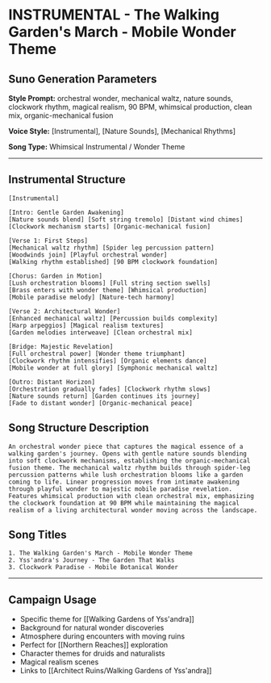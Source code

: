 # INSTRUMENTAL - The Walking Garden's March - Mobile Wonder Theme

## Suno Generation Parameters

**Style Prompt:** orchestral wonder, mechanical waltz, nature sounds, clockwork rhythm, magical realism, 90 BPM, whimsical production, clean mix, organic-mechanical fusion

**Voice Style:** [Instrumental], [Nature Sounds], [Mechanical Rhythms]

**Song Type:** Whimsical Instrumental / Wonder Theme

---

## Instrumental Structure

```suno-structure
[Instrumental]

[Intro: Gentle Garden Awakening]
[Nature sounds blend] [Soft string tremolo] [Distant wind chimes]
[Clockwork mechanism starts] [Organic-mechanical fusion]

[Verse 1: First Steps]
[Mechanical waltz rhythm] [Spider leg percussion pattern]
[Woodwinds join] [Playful orchestral wonder]
[Walking rhythm established] [90 BPM clockwork foundation]

[Chorus: Garden in Motion]
[Lush orchestration blooms] [Full string section swells]
[Brass enters with wonder theme] [Whimsical production]
[Mobile paradise melody] [Nature-tech harmony]

[Verse 2: Architectural Wonder] 
[Enhanced mechanical waltz] [Percussion builds complexity]
[Harp arpeggios] [Magical realism textures]
[Garden melodies interweave] [Clean orchestral mix]

[Bridge: Majestic Revelation]
[Full orchestral power] [Wonder theme triumphant]
[Clockwork rhythm intensifies] [Organic elements dance]
[Mobile wonder at full glory] [Symphonic mechanical waltz]

[Outro: Distant Horizon]
[Orchestration gradually fades] [Clockwork rhythm slows]
[Nature sounds return] [Garden continues its journey]
[Fade to distant wonder] [Organic-mechanical peace]
```

## Song Structure Description

```description
An orchestral wonder piece that captures the magical essence of a walking garden's journey. Opens with gentle nature sounds blending into soft clockwork mechanisms, establishing the organic-mechanical fusion theme. The mechanical waltz rhythm builds through spider-leg percussion patterns while lush orchestration blooms like a garden coming to life. Linear progression moves from intimate awakening through playful wonder to majestic mobile paradise revelation. Features whimsical production with clean orchestral mix, emphasizing the clockwork foundation at 90 BPM while maintaining the magical realism of a living architectural wonder moving across the landscape.
```

## Song Titles

```titles
1. The Walking Garden's March - Mobile Wonder Theme
2. Yss'andra's Journey - The Garden That Walks
3. Clockwork Paradise - Mobile Botanical Wonder
```

---

## Campaign Usage
- Specific theme for [[Walking Gardens of Yss'andra]]
- Background for natural wonder discoveries
- Atmosphere during encounters with moving ruins
- Perfect for [[Northern Reaches]] exploration
- Character themes for druids and naturalists
- Magical realism scenes
- Links to [[Architect Ruins/Walking Gardens of Yss'andra]]